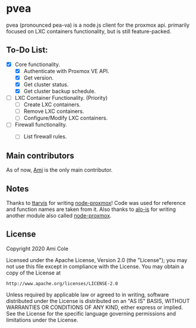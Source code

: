 # pvea
pvea (pronounced pea-va) is a node.js client for the proxmox api. primarily focused on LXC containers functionality, but is still feature-packed.

## To-Do List:

- [X] Core functionality.
    - [X] Authenticate with Proxmox VE API.
    - [X] Get version.
    - [X] Get cluster status.
    - [X] Get cluster backup schedule.

- [ ]  LXC Container Functionality. (Priority)
    - [ ] Create LXC containers.
    - [ ] Remove LXC containers.
    - [ ] Configure/Modify LXC containers.

- [ ] Firewall functionality.
    - [ ] List firewall rules.


## Main contributors
As of now, [Ami](https://github.com/AmiCole) is the only main contributor.


## Notes
Thanks to [ttarvis](https://github.com/ttarvis) for writing [node-proxmox](https://github.com/ttarvis/node-proxmox)! Code was used for reference and function names are taken from it. Also thanks to [alo-is](https://github.com/alo-is) for writing another module also called [node-proxmox](https://github.com/alo-is/node-proxmox).

## License

Copyright 2020 Ami Cole

Licensed under the Apache License, Version 2.0 (the "License");
you may not use this file except in compliance with the License.
You may obtain a copy of the License at

    http://www.apache.org/licenses/LICENSE-2.0

Unless required by applicable law or agreed to in writing, software
distributed under the License is distributed on an "AS IS" BASIS,
WITHOUT WARRANTIES OR CONDITIONS OF ANY KIND, either express or implied.
See the License for the specific language governing permissions and
limitations under the License.
